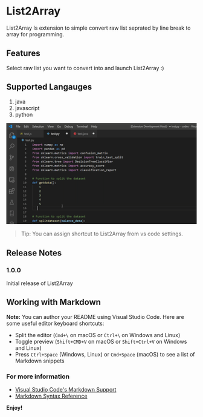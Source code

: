 # List2Array

List2Array Is extension to simple convert raw list seprated by line break to array for programming.

## Features

Select raw list you want to convert into and launch List2Array :)

## Supported Langauges
1. java
2. javascript
3. python


![List 2 Array Image Loading](vscode.gif)

> Tip: You can assign shortcut to List2Array from vs code settings.


## Release Notes

### 1.0.0

Initial release of List2Array


## Working with Markdown

**Note:** You can author your README using Visual Studio Code.  Here are some useful editor keyboard shortcuts:

* Split the editor (`Cmd+\` on macOS or `Ctrl+\` on Windows and Linux)
* Toggle preview (`Shift+CMD+V` on macOS or `Shift+Ctrl+V` on Windows and Linux)
* Press `Ctrl+Space` (Windows, Linux) or `Cmd+Space` (macOS) to see a list of Markdown snippets

### For more information

* [Visual Studio Code's Markdown Support](http://code.visualstudio.com/docs/languages/markdown)
* [Markdown Syntax Reference](https://help.github.com/articles/markdown-basics/)

**Enjoy!**
